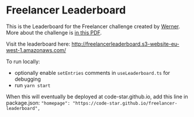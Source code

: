 # Freelancer Leaderboard

This is the Leaderboard for the Freelancer challenge created by [Werner](https://github.com/wernerdegroot). More about the challenge is [in this PDF](http://freelancerleaderboard.s3-website-eu-west-1.amazonaws.com/Freelancer.pdf).

Visit the leaderboard here: http://freelancerleaderboard.s3-website-eu-west-1.amazonaws.com/

To run locally:

* optionally enable `setEntries` comments in `useLeaderboard.ts` for debugging
* run `yarn start`

When this will eventually be deployed at code-star.github.io, add this line in package.json: `"homepage": "https://code-star.github.io/freelancer-leaderboard",`